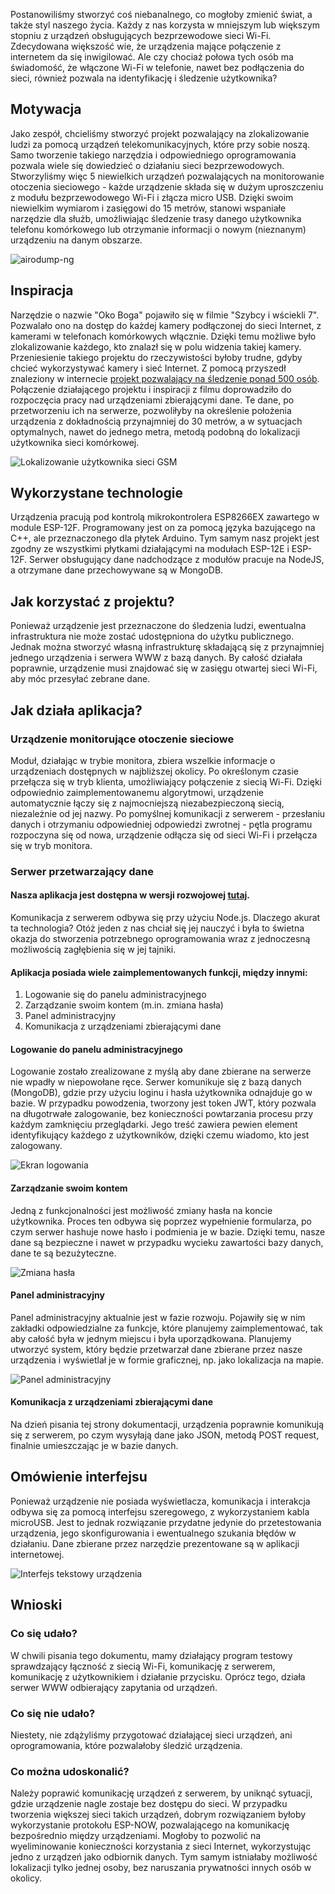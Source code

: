 Postanowiliśmy stworzyć coś niebanalnego, co mogłoby zmienić świat, a także styl naszego życia. Każdy z nas korzysta w mniejszym lub większym stopniu z urządzeń obsługujących bezprzewodowe sieci Wi-Fi. Zdecydowana większość wie, że urządzenia mające połączenie z internetem da się inwigilować. Ale czy chociaż połowa tych osób ma świadomość, że włączone Wi-Fi w telefonie, nawet bez podłączenia do sieci, również pozwala na identyfikację i śledzenie użytkownika?

## Motywacja

Jako zespół, chcieliśmy stworzyć projekt pozwalający na zlokalizowanie ludzi za pomocą urządzeń telekomunikacyjnych, które przy sobie noszą. Samo tworzenie takiego narzędzia i odpowiedniego oprogramowania pozwala wiele się dowiedzieć o działaniu sieci bezprzewodowych. Stworzyliśmy więc 5 niewielkich urządzeń pozwalających na monitorowanie otoczenia sieciowego - każde urządzenie składa się w dużym uproszczeniu z modułu bezprzewodowego Wi-Fi i złącza micro USB. Dzięki swoim niewielkim wymiarom i zasięgowi do 15 metrów, stanowi wspaniałe narzędzie dla służb, umożliwiając śledzenie trasy danego użytkownika telefonu komórkowego lub otrzymanie informacji o nowym (nieznanym) urządzeniu na danym obszarze.

![airodump-ng](images/airodump.png)

## Inspiracja

Narzędzie o nazwie "Oko Boga" pojawiło się w filmie "Szybcy i wściekli 7". Pozwalało ono na dostęp do każdej kamery podłączonej do sieci Internet, z kamerami w telefonach komórkowych włącznie. Dzięki temu możliwe było zlokalizowanie każdego, kto znalazł się w polu widzenia takiej kamery. Przeniesienie takiego projektu do rzeczywistości byłoby trudne, gdyby chcieć wykorzystywać kamery i sieć Internet. Z pomocą przyszedł znaleziony w internecie [projekt pozwalający na śledzenie ponad 500 osób](https://hackaday.io/project/174644-how-i-tracked-500-people-with-esp8266). Połączenie działającego projektu i inspiracji z filmu doprowadziło do rozpoczęcia pracy nad urządzeniami zbierającymi dane. Te dane, po przetworzeniu ich na serwerze, pozwoliłyby na określenie położenia urządzenia z dokładnością przynajmniej do 30 metrów, a w sytuacjach optymalnych, nawet do jednego metra, metodą podobną do lokalizacji użytkownika sieci komórkowej.

![Lokalizowanie użytkownika sieci GSM](images/lokalizowanie.png)

## Wykorzystane technologie

Urządzenia pracują pod kontrolą mikrokontrolera ESP8266EX zawartego w module ESP-12F. Programowany jest on za pomocą języka bazującego na C++, ale przeznaczonego dla płytek Arduino. Tym samym nasz projekt jest zgodny ze wszystkimi płytkami działającymi na modułach ESP-12E i ESP-12F. Serwer obsługujący dane nadchodzące z modułów pracuje na NodeJS, a otrzymane dane przechowywane są w MongoDB.

## Jak korzystać z projektu?

Ponieważ urządzenie jest przeznaczone do śledzenia ludzi, ewentualna infrastruktura nie może zostać udostępniona do użytku publicznego. Jednak można stworzyć własną infrastrukturę składającą się z przynajmniej jednego urządzenia i serwera WWW z bazą danych. By całość działała poprawnie, urządzenie musi znajdować się w zasięgu otwartej sieci Wi-Fi, aby móc przesyłać zebrane dane.

## Jak działa aplikacja?

### Urządzenie monitorujące otoczenie sieciowe

Moduł, działając w trybie monitora, zbiera wszelkie informacje o urządzeniach dostępnych w najbliższej okolicy. Po określonym czasie przełącza się w tryb klienta, umożliwiający połączenie z siecią Wi-Fi. Dzięki odpowiednio zaimplementowanemu algorytmowi, urządzenie automatycznie łączy się z najmocniejszą niezabezpieczoną siecią, niezależnie od jej nazwy. Po pomyślnej komunikacji z serwerem - przesłaniu danych i otrzymaniu odpowiedniej odpowiedzi zwrotnej - pętla programu rozpoczyna się od nowa, urządzenie odłącza się od sieci Wi-Fi i przełącza się w tryb monitora.

### Serwer przetwarzający dane

#### Nasza aplikacja jest dostępna w wersji rozwojowej [tutaj](https://gods-eye-project.herokuapp.com/).

Komunikacja z serwerem odbywa się przy użyciu Node.js. Dlaczego akurat ta technologia? Otóż jeden z nas chciał się jej nauczyć i była to świetna okazja do stworzenia potrzebnego oprogramowania wraz z jednoczesną możliwością zagłębienia się w jej tajniki.

#### Aplikacja posiada wiele zaimplementowanych funkcji, między innymi:

1.  Logowanie się do panelu administracyjnego
2.  Zarządzanie swoim kontem (m.in. zmiana hasła)
3.  Panel administracyjny
4.  Komunikacja z urządzeniami zbierającymi dane

#### Logowanie do panelu administracyjnego

Logowanie zostało zrealizowane z myślą aby dane zbierane na serwerze nie wpadły w niepowołane ręce. Serwer komunikuje się z bazą danych (MongoDB), gdzie przy użyciu loginu i hasła użytkownika odnajduje go w bazie. W przypadku powodzenia, tworzony jest token JWT, który pozwala na długotrwałe zalogowanie, bez konieczności powtarzania procesu przy każdym zamknięciu przeglądarki. Jego treść zawiera pewien element identyfikujący każdego z użytkowników, dzięki czemu wiadomo, kto jest zalogowany.

![Ekran logowania](images/signin.png)

#### Zarządzanie swoim kontem

Jedną z funkcjonalności jest możliwość zmiany hasła na koncie użytkownika. Proces ten odbywa się poprzez wypełnienie formularza, po czym serwer hashuje nowe hasło i podmienia je w bazie. Dzięki temu, nasze dane są bezpieczne i nawet w przypadku wycieku zawartości bazy danych, dane te są bezużyteczne.

![Zmiana hasła](images/passwd.png)

#### Panel administracyjny

Panel administracyjny aktualnie jest w fazie rozwoju. Pojawiły się w nim zakładki odpowiedzialne za funkcje, które planujemy zaimplementować, tak aby całość była w jednym miejscu i była uporządkowana. Planujemy utworzyć system, który będzie przetwarzał dane zbierane przez nasze urządzenia i wyświetlał je w formie graficznej, np. jako lokalizacja na mapie.

![Panel administracyjny](images/dashboard)

#### Komunikacja z urządzeniami zbierającymi dane

Na dzień pisania tej strony dokumentacji, urządzenia poprawnie komunikują się z serwerem, po czym wysyłają dane jako JSON, metodą POST request, finalnie umieszczając je w bazie danych.

## Omówienie interfejsu

Ponieważ urządzenie nie posiada wyświetlacza, komunikacja i interakcja odbywa się za pomocą interfejsu szeregowego, z wykorzystaniem kabla microUSB. Jest to jednak rozwiązanie przydatne jedynie do przetestowania urządzenia, jego skonfigurowania i ewentualnego szukania błędów w działaniu. Dane zbierane przez narzędzie prezentowane są w aplikacji internetowej.

![Interfejs tekstowy urządzenia](images/interfejs.png)

## Wnioski

### Co się udało?

W chwili pisania tego dokumentu, mamy działający program testowy sprawdzający łączność z siecią Wi-Fi, komunikację z serwerem, komunikację z użytkownikiem i działanie przycisku. Oprócz tego, działa serwer WWW odbierający zapytania od urządzeń.

### Co się nie udało?

Niestety, nie zdążyliśmy przygotować działającej sieci urządzeń, ani oprogramowania, które pozwalałoby śledzić urządzenia.

### Co można udoskonalić?

Należy poprawić komunikację urządzeń z serwerem, by uniknąć sytuacji, gdzie urządzenie nagle zostaje bez dostępu do sieci. W przypadku tworzenia większej sieci takich urządzeń, dobrym rozwiązaniem byłoby wykorzystanie protokołu ESP-NOW, pozwalającego na komunikację bezpośrednio między urządzeniami. Mogłoby to pozwolić na wyeliminowanie konieczności korzystania z sieci Internet, wykorzystując jedno z urządzeń jako odbiornik danych. Tym samym istniałaby możliwość lokalizacji tylko jednej osoby, bez naruszania prywatności innych osób w okolicy.
